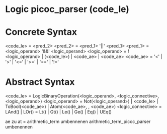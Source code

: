 # Logic picoc_parser (code_le)
# Concrete Syntax
<code_le> = <pred_2>
<pred_2> =  <pred_1> '||' <pred_1>
<pred_1> = <logic_operand> '&&' <logic_operand>
<logic_operand> = !<logic_operand> | (<code_le>) | <code_ae> | <code_ae> <cmp> <code_ae>
<cmp> = '<' | '>' | '<=' | '>=' | '==' | '!='

# Abstract Syntax
<code_le> = LogicBinaryOperation(<logic_operand>, <logic_connective>, <logic_operand>)
<logic_operand> = Not(<logic_operand>) | <code_le> | ToBool(<code_ae>) | Atom(<code_ae>, <cmp>, <code_ae>)
<logic_connective> = LAnd() | LOr()
<cmp> = Lt() | Gt() | Le() | Ge() | Eq() | UEq()


ae zu at = arithmetic_term umbennenen
arithmetic_term_picoc_parser umbenennen

